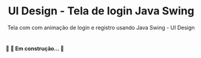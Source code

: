 <h1 align="center">UI Design - Tela de login Java Swing</h1>
<p align="center">Tela com com animação de login e registro usando Java Swing - UI Design</p>
<h1 align="center"></h1>


<h4>
	🚧 🚀 Em construção...  🚧
</h4>
